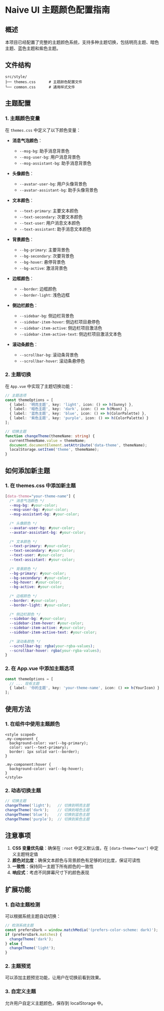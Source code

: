 # Naive UI 主题颜色配置指南

## 概述

本项目已经配置了完整的主题颜色系统，支持多种主题切换，包括明亮主题、暗色主题、蓝色主题和紫色主题。

## 文件结构

```
src/style/
├── themes.css      # 主题颜色配置文件
└── common.css      # 通用样式文件
```

## 主题配置

### 1. 主题颜色变量

在 `themes.css` 中定义了以下颜色变量：

- **消息气泡颜色**：
  - `--msg-bg`: 助手消息背景色
  - `--msg-user-bg`: 用户消息背景色
  - `--msg-assistant-bg`: 助手消息背景色

- **头像颜色**：
  - `--avatar-user-bg`: 用户头像背景色
  - `--avatar-assistant-bg`: 助手头像背景色

- **文本颜色**：
  - `--text-primary`: 主要文本颜色
  - `--text-secondary`: 次要文本颜色
  - `--text-user`: 用户消息文本颜色
  - `--text-assistant`: 助手消息文本颜色

- **背景颜色**：
  - `--bg-primary`: 主要背景色
  - `--bg-secondary`: 次要背景色
  - `--bg-hover`: 悬停背景色
  - `--bg-active`: 激活背景色

- **边框颜色**：
  - `--border`: 边框颜色
  - `--border-light`: 浅色边框

- **侧边栏颜色**：
  - `--sidebar-bg`: 侧边栏背景色
  - `--sidebar-item-hover`: 侧边栏项目悬停色
  - `--sidebar-item-active`: 侧边栏项目激活色
  - `--sidebar-item-active-text`: 侧边栏项目激活文本色

- **滚动条颜色**：
  - `--scrollbar-bg`: 滚动条背景色
  - `--scrollbar-hover`: 滚动条悬停色

### 2. 主题切换

在 `App.vue` 中实现了主题切换功能：

```typescript
// 主题选项
const themeOptions = [
  { label: '明亮主题', key: 'light', icon: () => h(Sunny) },
  { label: '暗色主题', key: 'dark', icon: () => h(Moon) },
  { label: '蓝色主题', key: 'blue', icon: () => h(ColorPalette) },
  { label: '紫色主题', key: 'purple', icon: () => h(ColorPalette) }
];

// 切换主题
function changeTheme(themeName: string) {
  currentThemeName.value = themeName;
  document.documentElement.setAttribute('data-theme', themeName);
  localStorage.setItem('theme', themeName);
}
```

## 如何添加新主题

### 1. 在 themes.css 中添加新主题

```css
[data-theme="your-theme-name"] {
  /* 消息气泡颜色 */
  --msg-bg: #your-color;
  --msg-user-bg: #your-color;
  --msg-assistant-bg: #your-color;
  
  /* 头像颜色 */
  --avatar-user-bg: #your-color;
  --avatar-assistant-bg: #your-color;
  
  /* 文本颜色 */
  --text-primary: #your-color;
  --text-secondary: #your-color;
  --text-user: #your-color;
  --text-assistant: #your-color;
  
  /* 背景颜色 */
  --bg-primary: #your-color;
  --bg-secondary: #your-color;
  --bg-hover: #your-color;
  --bg-active: #your-color;
  
  /* 边框颜色 */
  --border: #your-color;
  --border-light: #your-color;
  
  /* 侧边栏颜色 */
  --sidebar-bg: #your-color;
  --sidebar-item-hover: #your-color;
  --sidebar-item-active: #your-color;
  --sidebar-item-active-text: #your-color;
  
  /* 滚动条颜色 */
  --scrollbar-bg: rgba(your-rgba-values);
  --scrollbar-hover: rgba(your-rgba-values);
}
```

### 2. 在 App.vue 中添加主题选项

```typescript
const themeOptions = [
  // ... 现有主题
  { label: '你的主题', key: 'your-theme-name', icon: () => h(YourIcon) }
];
```

## 使用方法

### 1. 在组件中使用主题颜色

```vue
<style scoped>
.my-component {
  background-color: var(--bg-primary);
  color: var(--text-primary);
  border: 1px solid var(--border);
}

.my-component:hover {
  background-color: var(--bg-hover);
}
</style>
```

### 2. 动态切换主题

```typescript
// 切换主题
changeTheme('light');   // 切换到明亮主题
changeTheme('dark');    // 切换到暗色主题
changeTheme('blue');    // 切换到蓝色主题
changeTheme('purple');  // 切换到紫色主题
```

## 注意事项

1. **CSS 变量优先级**：确保在 `:root` 中定义默认值，在 `[data-theme="xxx"]` 中定义主题特定值
2. **颜色对比度**：确保文本颜色与背景颜色有足够的对比度，保证可读性
3. **一致性**：保持同一主题下所有颜色的一致性
4. **响应式**：考虑不同屏幕尺寸下的颜色表现

## 扩展功能

### 1. 自动主题检测

可以根据系统主题自动切换：

```typescript
// 检测系统主题
const prefersDark = window.matchMedia('(prefers-color-scheme: dark)');
if (prefersDark.matches) {
  changeTheme('dark');
} else {
  changeTheme('light');
}
```

### 2. 主题预览

可以添加主题预览功能，让用户在切换前看到效果。

### 3. 自定义主题

允许用户自定义主题颜色，保存到 localStorage 中。
